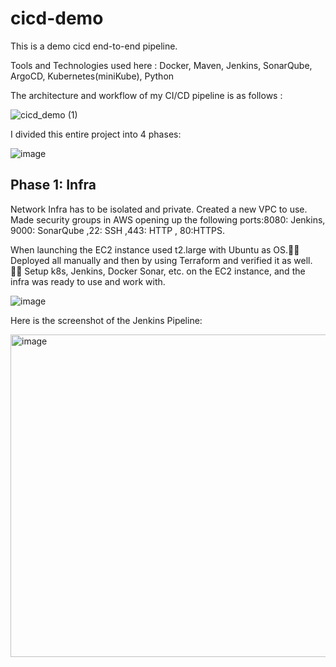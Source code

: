 # cicd-demo
This is a demo cicd end-to-end pipeline.


Tools and Technologies used here : Docker, Maven, Jenkins, SonarQube, ArgoCD, Kubernetes(miniKube), Python 

The architecture and workflow of my CI/CD pipeline is as follows :

![cicd_demo (1)](https://github.com/adukhan98/cicd-demo/assets/100485489/b330ff87-053f-4d4e-86b4-267c71a043fe)

I divided this entire project into 4 phases:

![image](https://github.com/adukhan98/cicd-demo/assets/100485489/5175ee44-701b-491d-905e-1fddb513a9f6)

## Phase 1: Infra
Network Infra has to be isolated and private.
Created a new VPC to use.
Made security groups in AWS opening up the following ports:8080: Jenkins, 9000: SonarQube ,22: SSH ,443: HTTP , 80:HTTPS.

When launching the EC2 instance used t2.large with Ubuntu as OS.
Deployed all manually and then by using Terraform and verified it as well. 
Setup k8s, Jenkins, Docker Sonar, etc. on the EC2 instance, and the infra was ready to use and work with.


![image](https://github.com/adukhan98/cicd-demo/assets/100485489/21698506-0ba0-4fb4-9c79-cf1dc058fd52)




Here is the screenshot of the Jenkins Pipeline:

<img width="516" alt="image" src="https://github.com/adukhan98/cicd-demo/assets/100485489/fd018162-21ec-455c-a304-dc7d10d5d29c">


